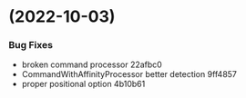 #  (2022-10-03)


### Bug Fixes

* broken command processor 22afbc0
* CommandWithAffinityProcessor better detection 9ff4857
* proper positional option 4b10b61



